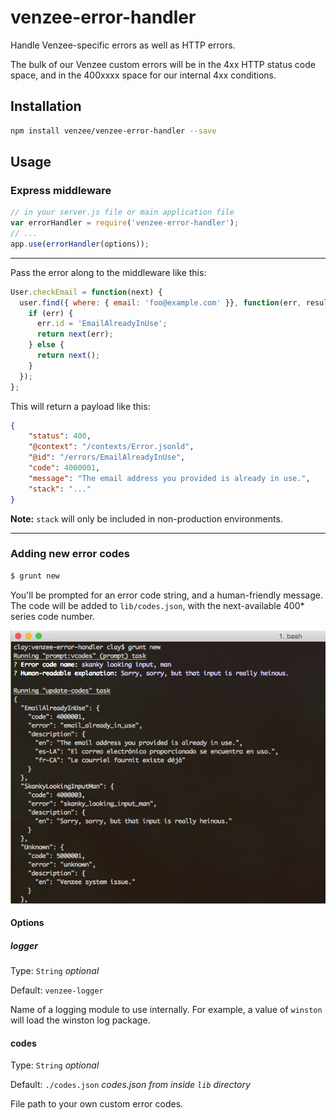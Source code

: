 # venzee-error-handler

Handle Venzee-specific errors as well as HTTP errors.

The bulk of our Venzee custom errors will be in the 4xx HTTP status code space, and in the 400xxxx space for our internal 4xx conditions.

## Installation

```sh
npm install venzee/venzee-error-handler --save
```

## Usage

### Express middleware

```js
// in your server.js file or main application file
var errorHandler = require('venzee-error-handler');
// ...
app.use(errorHandler(options));
```

-----
Pass the error along to the middleware like this:

```js
User.checkEmail = function(next) {
  user.find({ where: { email: 'foo@example.com' }}, function(err, results) {
    if (err) {
  	  err.id = 'EmailAlreadyInUse';
	  return next(err);
    } else {
	  return next();
    }
  });
};
```

This will return a payload like this:

```json
{
	"status": 400,
	"@context": "/contexts/Error.jsonld",
	"@id": "/errors/EmailAlreadyInUse",
	"code": 4000001,
	"message": "The email address you provided is already in use.",
	"stack": "..."
}
```

**Note:** `stack` will only be included in non-production environments.


-----
### Adding new error codes

```sh
$ grunt new
```

You'll be prompted for an error code string, and a human-friendly message. The code will be added to `lib/codes.json`, with the next-available 400* series code number.

![grunt new](grunt-new-example.png "grunt new")

#### Options

##### logger

Type: `String` _optional_

Default: `venzee-logger`

Name of a logging module to use internally. For example, a value of `winston` will load the winston log package.

#### codes

Type: `String` _optional_

Default: `./codes.json` _codes.json from inside `lib` directory_

File path to your own custom error codes.


